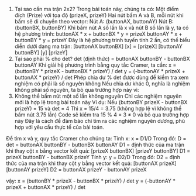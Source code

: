 1. Tại sao cần ma trận 2x2?
Trong bài toán này, chúng ta có:
Một điểm đích (Prize) với tọa độ (prizeX, prizeY)
Hai nút bấm A và B, mỗi nút khi bấm sẽ di chuyển theo vector:
Nút A: (buttonAX, buttonAY)
Nút B: (buttonBX, buttonBY)
Khi bấm nút A số lần là x và nút B số lần là y, ta có hệ phương trình:
buttonAX * x + buttonBX * y = prizeX
buttonAY * x + buttonBY * y = prizeY
Đây là hệ phương trình tuyến tính 2 ẩn, có thể biểu diễn dưới dạng ma trận:
[buttonAX  buttonBX] [x] = [prizeX]
[buttonAY  buttonBY] [y]   [prizeY]
2. Tại sao phải % cho det?
det (định thức) = buttonAX buttonBY - buttonBX buttonAY
Khi giải hệ phương trình bằng quy tắc Cramer, ta cần:
  x = (buttonBY * prizeX - buttonBX * prizeY) / det
  y = (-buttonAY * prizeX + buttonAX * prizeY) / det
Phép chia dư % det được dùng để kiểm tra xem nghiệm có phải là số nguyên không
Nếu chia dư khác 0, nghĩa là nghiệm không phải số nguyên, ta bỏ qua trường hợp này vì:
1. Không thể bấm nút một số lần không nguyên
Chỉ các nghiệm nguyên mới là hợp lệ trong bài toán này
Ví dụ:
Nếu (buttonBY prizeX - buttonBX prizeY) = 15 và det = 4
Thì x = 15/4 = 3.75 (không hợp lệ vì không thể bấm nút 3.75 lần)
Code sẽ kiểm tra 15 % 4 = 3 ≠ 0 và bỏ qua trường hợp này
Đây là cách để đảm bảo chỉ tìm ra các nghiệm nguyên dương, phù hợp với yêu cầu thực tế của bài toán.


Để tìm x và y, quy tắc Cramer cho chúng ta:
Tính x:
x = D1/D
Trong đó:
D = det = buttonAX buttonBY - buttonBX buttonAY
D1 = định thức của ma trận khi thay cột x bằng vector kết quả:
  [prizeX  buttonBX]
  [prizeY  buttonBY]
  D1 = prizeX buttonBY - buttonBX prizeY
Tính y:
y = D2/D
Trong đó:
D2 = định thức của ma trận khi thay cột y bằng vector kết quả:
  [buttonAX  prizeX]
  [buttonAY  prizeY]
D2 = buttonAX prizeY - buttonAY prizeX

vậy:
x = (buttonBY * prizeX - buttonBX * prizeY) / det
y = (-buttonAY * prizeX + buttonAX * prizeY) / det


